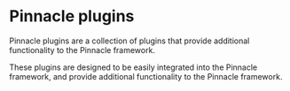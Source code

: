 # Pinnacle plugins

Pinnacle plugins are a collection of plugins that provide additional functionality to the Pinnacle framework.

These plugins are designed to be easily integrated into the Pinnacle framework, and provide additional functionality to the Pinnacle framework.
